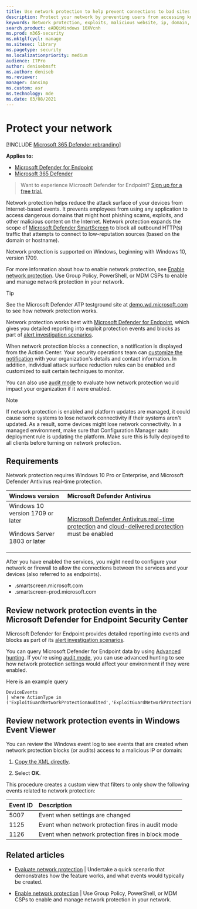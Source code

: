 ```yaml
---
title: Use network protection to help prevent connections to bad sites
description: Protect your network by preventing users from accessing known malicious and suspicious network addresses
keywords: Network protection, exploits, malicious website, ip, domain, domains
search.product: eADQiWindows 10XVcnh
ms.prod: m365-security
ms.mktglfcycl: manage
ms.sitesec: library
ms.pagetype: security
ms.localizationpriority: medium
audience: ITPro
author: denisebmsft
ms.author: deniseb
ms.reviewer: 
manager: dansimp
ms.custom: asr
ms.technology: mde
ms.date: 03/08/2021
---
```


# Protect your network

[!INCLUDE [Microsoft 365 Defender rebranding](../../includes/microsoft-defender.md)]

**Applies to:**
- [Microsoft Defender for Endpoint](https://go.microsoft.com/fwlink/p/?linkid=2154037)
- [Microsoft 365 Defender](https://go.microsoft.com/fwlink/?linkid=2118804)

> Want to experience Microsoft Defender for Endpoint? [Sign up for a free trial.](https://www.microsoft.com/microsoft-365/windows/microsoft-defender-atp?ocid=docs-wdatp-exposedapis-abovefoldlink)

Network protection helps reduce the attack surface of your devices from Internet-based events. It prevents employees from using any application to access dangerous domains that might host phishing scams, exploits, and other malicious content on the Internet. Network protection expands the scope of [Microsoft Defender SmartScreen](../microsoft-defender-smartscreen/microsoft-defender-smartscreen-overview.md) to block all outbound HTTP(s) traffic that attempts to connect to low-reputation sources (based on the domain or hostname).

Network protection is supported on Windows, beginning with Windows 10, version 1709. 

For more information about how to enable network protection, see [Enable network protection](enable-network-protection.md). Use Group Policy, PowerShell, or MDM CSPs to enable and manage network protection in your network.

> [!TIP]
> See the Microsoft Defender ATP testground site at [demo.wd.microsoft.com](https://demo.wd.microsoft.com?ocid=cx-wddocs-testground) to see how network protection works.

Network protection works best with [Microsoft Defender for Endpoint](../microsoft-defender-atp/microsoft-defender-advanced-threat-protection.md), which gives you detailed reporting into exploit protection events and blocks as part of [alert investigation scenarios](../microsoft-defender-atp/investigate-alerts.md).

When network protection blocks a connection, a notification is displayed from the Action Center. Your security operations team can [customize the notification](customize-attack-surface-reduction.md#customize-the-notification) with your organization's details and contact information. In addition, individual attack surface reduction rules can be enabled and customized to suit certain techniques to monitor.

You can also use [audit mode](audit-windows-defender.md) to evaluate how network protection would impact your organization if it were enabled.

> [!NOTE]
> If network protection is enabled and platform updates are managed, it could cause some systems to lose network connectivity if their systems aren't updated. As a result, some devices might lose network connectivity. In a managed environment, make sure that Configuration Manager auto deployment rule is updating the platform. Make sure this is fully deployed to all clients before turning on network protection.

## Requirements

Network protection requires Windows 10 Pro or Enterprise, and Microsoft Defender Antivirus real-time protection.

| Windows version | Microsoft Defender Antivirus |
|:---|:---|
| Windows 10 version 1709 or later <p>Windows Server 1803 or later | [Microsoft Defender Antivirus real-time protection](../microsoft-defender-antivirus/configure-real-time-protection-microsoft-defender-antivirus.md) and [cloud-delivered protection](../microsoft-defender-antivirus/enable-cloud-protection-microsoft-defender-antivirus.md) must be enabled |

After you have enabled the services, you might need to configure your network or firewall to allow the connections between the services and your devices (also referred to as endpoints).  

- .smartscreen.microsoft.com
- .smartscreen-prod.microsoft.com

## Review network protection events in the Microsoft Defender for Endpoint Security Center

Microsoft Defender for Endpoint provides detailed reporting into events and blocks as part of its [alert investigation scenarios](../microsoft-defender-atp/investigate-alerts.md).

You can query Microsoft Defender for Endpoint data by using [Advanced hunting](https://docs.microsoft.com/windows/security/threat-protection/microsoft-defender-atp/advanced-hunting-windows-defender-advanced-threat-protection). If you're using [audit mode](audit-windows-defender.md), you can use advanced hunting to see how network protection settings would affect your environment if they were enabled.

Here is an example query

```kusto
DeviceEvents
| where ActionType in ('ExploitGuardNetworkProtectionAudited','ExploitGuardNetworkProtectionBlocked')
```

## Review network protection events in Windows Event Viewer

You can review the Windows event log to see events that are created when network protection blocks (or audits) access to a malicious IP or domain:

1. [Copy the XML directly](event-views.md).

2. Select **OK**.

This procedure creates a custom view that filters to only show the following events related to network protection:

| Event ID | Description |
|:---|:---|
| 5007 | Event when settings are changed |
| 1125 | Event when network protection fires in audit mode |
| 1126 | Event when network protection fires in block mode |

## Related articles

- [Evaluate network protection](evaluate-network-protection.md) | Undertake a quick scenario that demonstrates how the feature works, and what events would typically be created.

- [Enable network protection](enable-network-protection.md) | Use Group Policy, PowerShell, or MDM CSPs to enable and manage network protection in your network.
